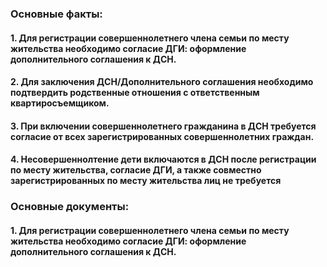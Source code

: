 ### Основные факты:
#### 1. Для регистрации совершеннолетнего члена семьи по месту жительства необходимо согласие ДГИ: оформление дополнительного соглашения к ДСН.
#### 2. Для заключения ДСН/Дополнительного соглашения необходимо подтвердить родственные отношения с ответственным квартиросъемщиком.
#### 3. При включении совершеннолетнего гражданина в ДСН требуется согласие от всех зарегистрированных совершеннолетних граждан.
#### 4. Несовершеннолтение дети включаются в ДСН после регистрации по месту жительства, согласие ДГИ, а также совместно зарегистрированных по месту жительства лиц не требуется
### Основные документы:
#### 1. Для регистрации совершеннолетнего члена семьи по месту жительства необходимо согласие ДГИ: оформление дополнительного соглашения к ДСН.

